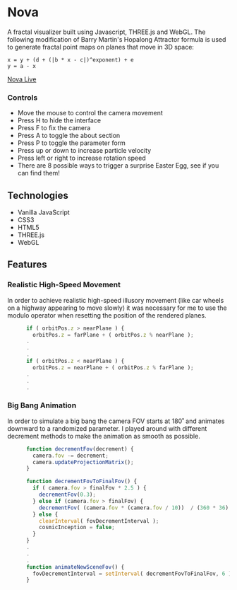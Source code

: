 # Nova
A fractal visualizer built using Javascript, THREE.js and WebGL.
The following modification of Barry Martin's Hopalong Attractor formula is used to generate fractal point maps on planes that move in 3D space:

	x = y + (d + (|b * x - c|)^exponent) + e
	y = a - x

[Nova Live](https://dustin-chan.github.io/Nova/)

### Controls 

* Move the mouse to control the camera movement
* Press H to hide the interface
* Press F to fix the camera
* Press A to toggle the about section
* Press P to toggle the parameter form
* Press up or down to increase particle velocity
* Press left or right to increase rotation speed
* There are 8 possible ways to trigger a surprise Easter Egg, see if you can find them!

## Technologies 

* Vanilla JavaScript 
* CSS3
* HTML5
* THREE.js
* WebGL

## Features 

### Realistic High-Speed Movement

In order to achieve realistic high-speed illusory movement (like car wheels on a highway appearing to move slowly)
it was necessary for me to use the modulo operator when resetting the position of the rendered planes.

```javascript
      if ( orbitPos.z > nearPlane ) {
        orbitPos.z = farPlane + ( orbitPos.z % nearPlane );
      .
      .
      .
      if ( orbitPos.z < nearPlane ) {
        orbitPos.z = nearPlane + ( orbitPos.z % farPlane );
      .
      .
      .
```

### Big Bang Animation

In order to simulate a big bang the camera FOV starts at 180˚ and animates downward to a randomized parameter.
I played around with different decrement methods to make the animation as smooth as possible.

```javascript 
      function decrementFov(decrement) {
        camera.fov -= decrement;
        camera.updateProjectionMatrix();
      }

      function decrementFovToFinalFov() {
        if ( camera.fov > finalFov * 2.5 ) {
          decrementFov(0.3);
        } else if (camera.fov > finalFov) {
          decrementFov( (camera.fov * (camera.fov / 10))  / (360 * 36) );
        } else {
          clearInterval( fovDecrementInterval );
          cosmicInception = false;
        }
      }
      .
      .
      .
      function animateNewSceneFov() {
        fovDecrementInterval = setInterval( decrementFovToFinalFov, 6 );
      }
```

